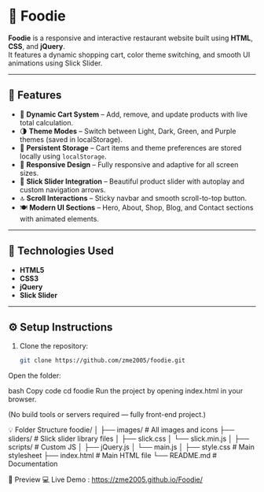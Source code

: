 # 🍔 Foodie

**Foodie** is a responsive and interactive restaurant website built using **HTML**, **CSS**, and **jQuery**.  
It features a dynamic shopping cart, color theme switching, and smooth UI animations using Slick Slider.

---

## 🚀 Features

- 🛒 **Dynamic Cart System** – Add, remove, and update products with live total calculation.  
- 🌗 **Theme Modes** – Switch between Light, Dark, Green, and Purple themes (saved in localStorage).  
- 💾 **Persistent Storage** – Cart items and theme preferences are stored locally using `localStorage`.  
- 📱 **Responsive Design** – Fully responsive and adaptive for all screen sizes.  
- 🎠 **Slick Slider Integration** – Beautiful product slider with autoplay and custom navigation arrows.  
- 🔝 **Scroll Interactions** – Sticky navbar and smooth scroll-to-top button.  
- 🍽️ **Modern UI Sections** – Hero, About, Shop, Blog, and Contact sections with animated elements.

---

## 🧩 Technologies Used

- **HTML5**
- **CSS3**
- **jQuery**
- **Slick Slider**

---

## ⚙️ Setup Instructions

1. Clone the repository:
   ```bash
   git clone https://github.com/zme2005/foodie.git
Open the folder:

bash
Copy code
cd foodie
Run the project by opening index.html in your browser.

(No build tools or servers required — fully front-end project.)

💡 Folder Structure
foodie/
│
├── images/              # All images and icons
├── sliders/             # Slick slider library files
│   ├── slick.css
│   └── slick.min.js
│
├── scripts/             # Custom JS
│   ├── jQuery.js
│   └── main.js
│
├── style.css            # Main stylesheet
├── index.html           # Main HTML file
└── README.md            # Documentation

🎨 Preview
💻 Live Demo : https://zme2005.github.io/Foodie/ 
